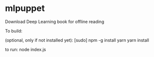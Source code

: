 # mlpuppet
Download Deep Learning book for offline reading

To build:

(optional, only if not installed yet): [sudo] npm -g install yarn
yarn install

to run:
node index.js

